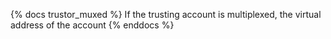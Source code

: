 {% docs trustor_muxed %}
If the trusting account is multiplexed, the virtual address of the account
{% enddocs %}
